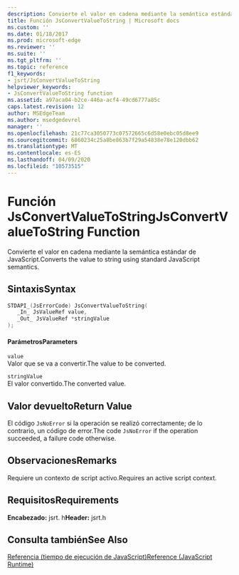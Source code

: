 ```yaml
---
description: Convierte el valor en cadena mediante la semántica estándar de JavaScript.
title: Función JsConvertValueToString | Microsoft docs
ms.custom: ''
ms.date: 01/18/2017
ms.prod: microsoft-edge
ms.reviewer: ''
ms.suite: ''
ms.tgt_pltfrm: ''
ms.topic: reference
f1_keywords:
- jsrt/JsConvertValueToString
helpviewer_keywords:
- JsConvertValueToString function
ms.assetid: a97aca04-b2ce-446a-acf4-49cd6777a85c
caps.latest.revision: 12
author: MSEdgeTeam
ms.author: msedgedevrel
manager: ''
ms.openlocfilehash: 21c77ca3050773c07572665c6d58e0ebc05d8ee9
ms.sourcegitcommit: 6860234c25a8be863b7f29a54838e78e120dbb62
ms.translationtype: MT
ms.contentlocale: es-ES
ms.lasthandoff: 04/09/2020
ms.locfileid: "10573515"
---
```

# <span data-ttu-id="e95d8-103">Función JsConvertValueToString</span><span class="sxs-lookup"><span data-stu-id="e95d8-103">JsConvertValueToString Function</span></span>
<span data-ttu-id="e95d8-104">Convierte el valor en cadena mediante la semántica estándar de JavaScript.</span><span class="sxs-lookup"><span data-stu-id="e95d8-104">Converts the value to string using standard JavaScript semantics.</span></span>  
  
## <span data-ttu-id="e95d8-105">Sintaxis</span><span class="sxs-lookup"><span data-stu-id="e95d8-105">Syntax</span></span>  
  
```cpp  
STDAPI_(JsErrorCode) JsConvertValueToString(  
   _In_ JsValueRef value,  
   _Out_ JsValueRef *stringValue  
);  
```  
  
#### <span data-ttu-id="e95d8-106">Parámetros</span><span class="sxs-lookup"><span data-stu-id="e95d8-106">Parameters</span></span>  
 `value`  
 <span data-ttu-id="e95d8-107">Valor que se va a convertir.</span><span class="sxs-lookup"><span data-stu-id="e95d8-107">The value to be converted.</span></span>  
  
 `stringValue`  
 <span data-ttu-id="e95d8-108">El valor convertido.</span><span class="sxs-lookup"><span data-stu-id="e95d8-108">The converted value.</span></span>  
  
## <span data-ttu-id="e95d8-109">Valor devuelto</span><span class="sxs-lookup"><span data-stu-id="e95d8-109">Return Value</span></span>  
 <span data-ttu-id="e95d8-110">El código `JsNoError` si la operación se realizó correctamente; de lo contrario, un código de error.</span><span class="sxs-lookup"><span data-stu-id="e95d8-110">The code `JsNoError` if the operation succeeded, a failure code otherwise.</span></span>  
  
## <span data-ttu-id="e95d8-111">Observaciones</span><span class="sxs-lookup"><span data-stu-id="e95d8-111">Remarks</span></span>  
 <span data-ttu-id="e95d8-112">Requiere un contexto de script activo.</span><span class="sxs-lookup"><span data-stu-id="e95d8-112">Requires an active script context.</span></span>  
  
## <span data-ttu-id="e95d8-113">Requisitos</span><span class="sxs-lookup"><span data-stu-id="e95d8-113">Requirements</span></span>  
 <span data-ttu-id="e95d8-114">**Encabezado:** jsrt. h</span><span class="sxs-lookup"><span data-stu-id="e95d8-114">**Header:** jsrt.h</span></span>  
  
## <span data-ttu-id="e95d8-115">Consulta también</span><span class="sxs-lookup"><span data-stu-id="e95d8-115">See Also</span></span>  
 [<span data-ttu-id="e95d8-116">Referencia (tiempo de ejecución de JavaScript)</span><span class="sxs-lookup"><span data-stu-id="e95d8-116">Reference (JavaScript Runtime)</span></span>](../chakra-hosting/reference-javascript-runtime.md)